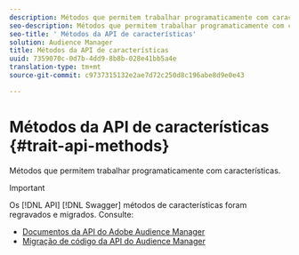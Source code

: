 ```yaml
---
description: Métodos que permitem trabalhar programaticamente com características.
seo-description: Métodos que permitem trabalhar programaticamente com características.
seo-title: ' Métodos da API de características'
solution: Audience Manager
title: Métodos da API de características
uuid: 7359070c-0d7b-4dd9-8b8b-028e41bb5a4e
translation-type: tm+mt
source-git-commit: c9737315132e2ae7d72c250d8c196abe8d9e0e43

---
```



# Métodos da API de características {#trait-api-methods}

Métodos que permitem trabalhar programaticamente com características.

>[!IMPORTANT]
>
>Os [!DNL API] [!DNL Swagger] métodos de características foram regravados e migrados. Consulte:
>
>* [Documentos da API do Adobe Audience Manager](https://bank.demdex.com/portal/swagger/index.html)
>* [Migração de código da API do Audience Manager](../../api/api-swagger-migration.md)